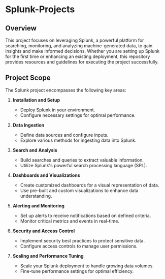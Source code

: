 # Splunk-Projects

## Overview

This project focuses on leveraging Splunk, a powerful platform for searching, monitoring, and analyzing machine-generated data, to gain insights and make informed decisions. Whether you are setting up Splunk for the first time or enhancing an existing deployment, this repository provides resources and guidelines for executing the project successfully.

## Project Scope

The Splunk project encompasses the following key areas:

1. **Installation and Setup**
   - Deploy Splunk in your environment.
   - Configure necessary settings for optimal performance.

2. **Data Ingestion**
   - Define data sources and configure inputs.
   - Explore various methods for ingesting data into Splunk.

3. **Search and Analysis**
   - Build searches and queries to extract valuable information.
   - Utilize Splunk's powerful search processing language (SPL).

4. **Dashboards and Visualizations**
   - Create customized dashboards for a visual representation of data.
   - Use pre-built and custom visualizations to enhance data understanding.

5. **Alerting and Monitoring**
   - Set up alerts to receive notifications based on defined criteria.
   - Monitor critical metrics and events in real-time.

6. **Security and Access Control**
   - Implement security best practices to protect sensitive data.
   - Configure access controls to manage user permissions.

7. **Scaling and Performance Tuning**
   - Scale your Splunk deployment to handle growing data volumes.
   - Fine-tune performance settings for optimal efficiency.
